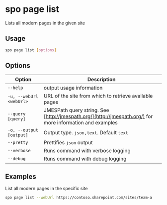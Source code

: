 # spo page list

Lists all modern pages in the given site

## Usage

```sh
spo page list [options]
```

## Options

Option|Description
------|-----------
`--help`|output usage information
`-u, --webUrl <webUrl>`|URL of the site from which to retrieve available pages
`--query [query]`|JMESPath query string. See [http://jmespath.org/](http://jmespath.org/) for more information and examples
`-o, --output [output]`|Output type. `json,text`. Default `text`
`--pretty`|Prettifies `json` output
`--verbose`|Runs command with verbose logging
`--debug`|Runs command with debug logging

## Examples

List all modern pages in the specific site

```sh
spo page list --webUrl https://contoso.sharepoint.com/sites/team-a
```